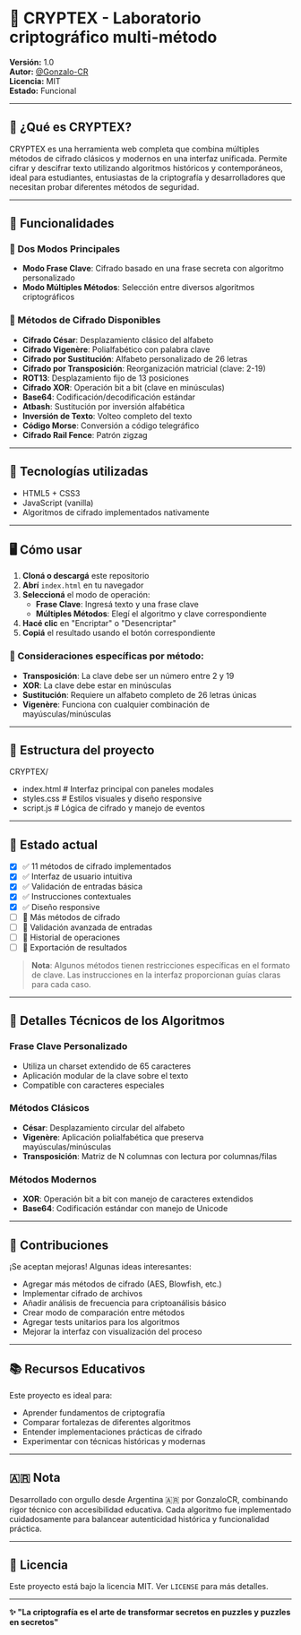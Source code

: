# 🔐 CRYPTEX - Laboratorio criptográfico multi-método

**Versión:** 1.0  
**Autor:** [@Gonzalo-CR](https://github.com/Gonzalo-CR)  
**Licencia:** MIT  
**Estado:** Funcional

---

## 📌 ¿Qué es CRYPTEX?

CRYPTEX es una herramienta web completa que combina múltiples métodos de cifrado clásicos y modernos en una interfaz unificada. Permite cifrar y descifrar texto utilizando algoritmos históricos y contemporáneos, ideal para estudiantes, entusiastas de la criptografía y desarrolladores que necesitan probar diferentes métodos de seguridad.

---

## 🎯 Funcionalidades

### 🔑 Dos Modos Principales
- **Modo Frase Clave**: Cifrado basado en una frase secreta con algoritmo personalizado
- **Modo Múltiples Métodos**: Selección entre diversos algoritmos criptográficos

### 🧩 Métodos de Cifrado Disponibles
- **Cifrado César**: Desplazamiento clásico del alfabeto
- **Cifrado Vigenère**: Polialfabético con palabra clave
- **Cifrado por Sustitución**: Alfabeto personalizado de 26 letras
- **Cifrado por Transposición**: Reorganización matricial (clave: 2-19)
- **ROT13**: Desplazamiento fijo de 13 posiciones
- **Cifrado XOR**: Operación bit a bit (clave en minúsculas)
- **Base64**: Codificación/decodificación estándar
- **Atbash**: Sustitución por inversión alfabética
- **Inversión de Texto**: Volteo completo del texto
- **Código Morse**: Conversión a código telegráfico
- **Cifrado Rail Fence**: Patrón zigzag

---

## 🧩 Tecnologías utilizadas

- HTML5 + CSS3
- JavaScript (vanilla)
- Algoritmos de cifrado implementados nativamente

---

## 🖥️ Cómo usar

1. **Cloná o descargá** este repositorio
2. **Abrí** `index.html` en tu navegador
3. **Seleccioná** el modo de operación:
   - **Frase Clave**: Ingresá texto y una frase clave
   - **Múltiples Métodos**: Elegí el algoritmo y clave correspondiente
4. **Hacé clic** en "Encriptar" o "Desencriptar"
5. **Copiá** el resultado usando el botón correspondiente

### 📝 Consideraciones específicas por método:
- **Transposición**: La clave debe ser un número entre 2 y 19
- **XOR**: La clave debe estar en minúsculas
- **Sustitución**: Requiere un alfabeto completo de 26 letras únicas
- **Vigenère**: Funciona con cualquier combinación de mayúsculas/minúsculas

---

## 📂 Estructura del proyecto
CRYPTEX/

- index.html          # Interfaz principal con paneles modales
- styles.css          # Estilos visuales y diseño responsive
- script.js           # Lógica de cifrado y manejo de eventos


---

## 🧪 Estado actual

- [x] ✅ 11 métodos de cifrado implementados
- [x] ✅ Interfaz de usuario intuitiva
- [x] ✅ Validación de entradas básica
- [x] ✅ Instrucciones contextuales
- [x] ✅ Diseño responsive
- [ ] 🔄 Más métodos de cifrado
- [ ] 🔄 Validación avanzada de entradas
- [ ] 🔄 Historial de operaciones
- [ ] 🔄 Exportación de resultados

> **Nota**: Algunos métodos tienen restricciones específicas en el formato de clave. Las instrucciones en la interfaz proporcionan guías claras para cada caso.

---

## 🔐 Detalles Técnicos de los Algoritmos

### Frase Clave Personalizado
- Utiliza un charset extendido de 65 caracteres
- Aplicación modular de la clave sobre el texto
- Compatible con caracteres especiales

### Métodos Clásicos
- **César**: Desplazamiento circular del alfabeto
- **Vigenère**: Aplicación polialfabética que preserva mayúsculas/minúsculas
- **Transposición**: Matriz de N columnas con lectura por columnas/filas

### Métodos Modernos
- **XOR**: Operación bit a bit con manejo de caracteres extendidos
- **Base64**: Codificación estándar con manejo de Unicode

---

## 🤝 Contribuciones

¡Se aceptan mejoras! Algunas ideas interesantes:

- Agregar más métodos de cifrado (AES, Blowfish, etc.)
- Implementar cifrado de archivos
- Añadir análisis de frecuencia para criptoanálisis básico
- Crear modo de comparación entre métodos
- Agregar tests unitarios para los algoritmos
- Mejorar la interfaz con visualización del proceso

---

## 📚 Recursos Educativos

Este proyecto es ideal para:
- Aprender fundamentos de criptografía
- Comparar fortalezas de diferentes algoritmos
- Entender implementaciones prácticas de cifrado
- Experimentar con técnicas históricas y modernas

---

## 🇦🇷 Nota

Desarrollado con orgullo desde Argentina 🇦🇷 por GonzaloCR, combinando rigor técnico con accesibilidad educativa. Cada algoritmo fue implementado cuidadosamente para balancear autenticidad histórica y funcionalidad práctica.

---

## 📎 Licencia

Este proyecto está bajo la licencia MIT. Ver `LICENSE` para más detalles.

---

**✨ "La criptografía es el arte de transformar secretos en puzzles y puzzles en secretos"**
